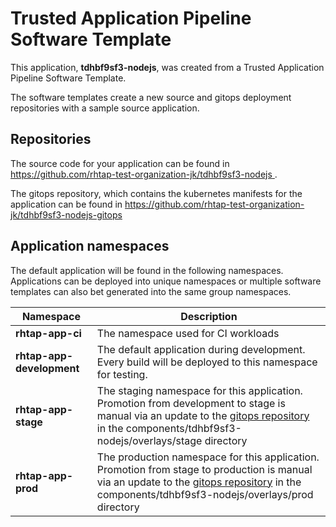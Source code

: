 # Trusted Application Pipeline Software Template

This application, **tdhbf9sf3-nodejs**, was created from a Trusted Application Pipeline Software Template.

The software templates create a new source and gitops deployment repositories with a sample source application. 

## Repositories

The source code for your application can be found in [https://github.com/rhtap-test-organization-jk/tdhbf9sf3-nodejs ](https://github.com/rhtap-test-organization-jk/tdhbf9sf3-nodejs ).
 
The gitops repository, which contains the kubernetes manifests for the application can be found in 
[https://github.com/rhtap-test-organization-jk/tdhbf9sf3-nodejs-gitops ](https://github.com/rhtap-test-organization-jk/tdhbf9sf3-nodejs-gitops ) 

## Application namespaces 

The default application will be found in the following namespaces. Applications can be deployed into unique namespaces or multiple software templates can also bet generated into the same group namespaces.  

|  Namespace   |  Description   |  
| -------- | -------- |
| **rhtap-app-ci** | The namespace used for CI workloads |
| **rhtap-app-development** | The default application during development. Every build will be deployed to this namespace for testing. |
| **rhtap-app-stage** | The staging namespace for this application. Promotion from development to stage is manual via an update to the [gitops repository](https://github.com/rhtap-test-organization-jk/tdhbf9sf3-nodejs-gitops ) in the components/tdhbf9sf3-nodejs/overlays/stage directory |
| **rhtap-app-prod** | The production namespace for this application. Promotion from stage to production is manual via an update to the [gitops repository](https://github.com/rhtap-test-organization-jk/tdhbf9sf3-nodejs-gitops ) in the components/tdhbf9sf3-nodejs/overlays/prod directory |
